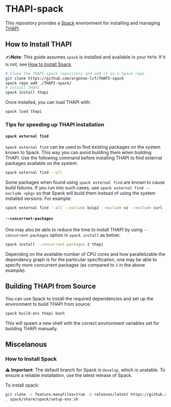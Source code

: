 # THAPI-spack

This repository provides a [Spack](https://spack.io) environment for installing and managing [THAPI](https://github.com/argonne-lcf/THAPI).

## How to Install THAPI

✍️**Note**: This guide assumes `spack` is installed and available in your `PATH`. If it is not, see [How to Install Spack](#how-to-install-spack).

```bash
# Clone the THAPI-spack repository and add it as a Spack repo
git clone https://github.com/argonne-lcf/THAPI-spack
spack repo add ./THAPI-spack/
# Install THAPI
spack install thapi
```

Once installed, you can load THAPI with:
```bash
spack load thapi
```

### Tips for speeding up THAPI installation

#### `spack external find`
`spack external find` can be used to find existing packages on the system known to Spack. This way you can
avoid building them when building THAPI. Use the following command before installing THAPI to find external
packages available on the system:
```bash
spack external find --all
```
Some packages when found using `spack external find` are known to cause build failures. If you run into such
cases, use `spack external find --exclude <pkg>` so that Spack will build them instead of using the system
installed versions. For example:
```bash
spack external find --all --exclude bzip2 --exclude xz --exclude curl
```

#### `--concurrent-packages`
One may also be able to reduce the time to install THAPI by using `--concurrent-packages` option in `spack install`
as below:
```bash
spack install --concurrent-packages 2 thapi
```
Depending on the available number of CPU cores and how parallelizable the dependency graph is for the particular
specification, one may be able to specify more concurrent packages (as compared to `2` in the above example).


## Building THAPI from Source

You can use Spack to install the required dependencies and set up the environment to build THAPI from source:
```bash
spack build-env thapi bash
```
This will spawn a new shell with the correct environment variables set for building THAPI manually.


## Miscelanous

### How to Install Spack

⚠️ **Important**: The default branch for Spack is `develop`, which is unstable. To ensure a reliable installation,
use the latest release of Spack.

To install spack:
```bash
git clone -c feature.manyFiles=true -b releases/latest https://github.com/spack/spack.git
. spack/share/spack/setup-env.sh
```
